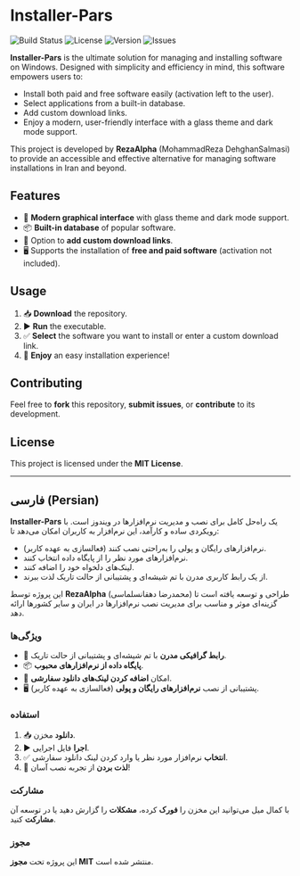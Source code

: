 # Installer-Pars

![Build Status](https://img.shields.io/github/workflow/status/yourusername/installer-pars/CI?label=Build%20Status&logo=github)
![License](https://img.shields.io/github/license/yourusername/installer-pars?label=License&logo=github)
![Version](https://img.shields.io/github/v/tag/yourusername/installer-pars?label=Version&logo=github)
![Issues](https://img.shields.io/github/issues/yourusername/installer-pars?label=Issues&logo=github)

**Installer-Pars** is the ultimate solution for managing and installing software on Windows. Designed with simplicity and efficiency in mind, this software empowers users to:

- Install both paid and free software easily (activation left to the user).
- Select applications from a built-in database.
- Add custom download links.
- Enjoy a modern, user-friendly interface with a glass theme and dark mode support.

This project is developed by **RezaAlpha** (MohammadReza DehghanSalmasi) to provide an accessible and effective alternative for managing software installations in Iran and beyond.

## Features

- 🌟 **Modern graphical interface** with glass theme and dark mode support.
- 📦 **Built-in database** of popular software.
- 🔗 Option to **add custom download links**.
- 🖥️ Supports the installation of **free and paid software** (activation not included).

## Usage

1. 📥 **Download** the repository.
2. ▶️ **Run** the executable.
3. ✅ **Select** the software you want to install or enter a custom download link.
4. 🎉 **Enjoy** an easy installation experience!

## Contributing

Feel free to **fork** this repository, **submit issues**, or **contribute** to its development.

## License

This project is licensed under the **MIT License**.

---

## فارسی (Persian)

**Installer-Pars** یک راه‌حل کامل برای نصب و مدیریت نرم‌افزارها در ویندوز است. با رویکردی ساده و کارآمد، این نرم‌افزار به کاربران امکان می‌دهد تا:

- نرم‌افزارهای رایگان و پولی را به‌راحتی نصب کنند (فعالسازی به عهده کاربر).
- نرم‌افزارهای مورد نظر را از پایگاه داده انتخاب کنند.
- لینک‌های دلخواه خود را اضافه کنند.
- از یک رابط کاربری مدرن با تم شیشه‌ای و پشتیبانی از حالت تاریک لذت ببرند.

این پروژه توسط **RezaAlpha** (محمدرضا دهقانسلماسی) طراحی و توسعه یافته است تا گزینه‌ای موثر و مناسب برای مدیریت نصب نرم‌افزارها در ایران و سایر کشورها ارائه دهد.

### ویژگی‌ها

- 🌟 **رابط گرافیکی مدرن** با تم شیشه‌ای و پشتیبانی از حالت تاریک.
- 📦 **پایگاه داده از نرم‌افزارهای محبوب**.
- 🔗 امکان **اضافه کردن لینک‌های دانلود سفارشی**.
- 🖥️ پشتیبانی از نصب **نرم‌افزارهای رایگان و پولی** (فعالسازی به عهده کاربر).

### استفاده

1. 📥 **دانلود** مخزن.
2. ▶️ **اجرا** فایل اجرایی.
3. ✅ **انتخاب** نرم‌افزار مورد نظر یا وارد کردن لینک دانلود سفارشی.
4. 🎉 **لذت بردن** از تجربه نصب آسان!

### مشارکت

با کمال میل می‌توانید این مخزن را **فورک** کرده، **مشکلات** را گزارش دهید یا در توسعه آن **مشارکت** کنید.

### مجوز

این پروژه تحت **مجوز MIT** منتشر شده است.
